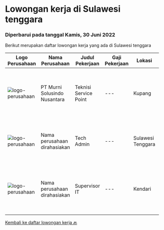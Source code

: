 
  # Lowongan kerja di Sulawesi tenggara

  ### Diperbarui pada tanggal Kamis, 30 Juni 2022

  Berikut merupakan daftar lowongan kerja yang ada di Sulawesi tenggara

  |Logo Perusahaan | Nama Perusahaan | Judul Pekerjaan | Gaji Pekerjaan | Lokasi | Deskripsi | Tanggal diunggah | Pranala |
  | -------------- | --------------- | --------------- | --------- | --------- | -------------- | ------- | ----------- |
  |![logo-perusahaan](https://image-service-cdn.seek.com.au/2d1ea8ff0455564725ee461e7649b26b6f031a13/ee4dce1061f3f616224767ad58cb2fc751b8d2dc)|PT Murni Solusindo Nusantara|Teknisi Service Point|---|Kupang|DESKRIPSI PEKERJAAN: Melakukan PM (Preventive Maintenance) dan CM (Corrective Maintenance) ke customer sesuai dengan SLA yang sudah ditetapkan....|Rabu, 29 Juni 2022|https://www.jobstreet.co.id/id/job/teknisi-service-point-3937585?token=0~4e256b46-655b-4f7c-bacb-9bcf6704c36f&sectionRank=1&jobId=jobstreet-id-job-3937585|
|![logo-perusahaan](https://i.ibb.co/sqvTCh9/112815900-stock-vector-no-image-available-icon-flat-vector.webp)|Nama perusahaan dirahasiakan|Tech Admin|---|Sulawesi Tenggara|Kualifikasi: Pendidikan minimal SMK/SMA, lebih diutamakan D3 semua jurusan Khusus level engineer, pendidikan minimal D3/S1 semua jurusan teknik...|Sabtu, 25 Juni 2022|https://www.jobstreet.co.id/id/job/tech-admin-3923006?token=0~4e256b46-655b-4f7c-bacb-9bcf6704c36f&sectionRank=2&jobId=jobstreet-id-job-3923006|
|![logo-perusahaan](https://i.ibb.co/sqvTCh9/112815900-stock-vector-no-image-available-icon-flat-vector.webp)|Nama perusahaan dirahasiakan|Supervisor IT|---|Kendari|JENJANG : Strata 1 (S1)JURUSAN : Diutamakan Teknik InformatikaPENGALAMAN KERJA DIBIDANG IT	: Min. 1 TahunSkill Wajib :• Menguasai Sistem Jaringan --...|Minggu, 19 Juni 2022|https://www.jobstreet.co.id/id/job/supervisor-it-3914866?token=0~4e256b46-655b-4f7c-bacb-9bcf6704c36f&sectionRank=3&jobId=jobstreet-id-job-3914866|


  [Kembali ke daftar lowongan kerja 🔙](../README.md#daftar-lowongan-kerja)
  